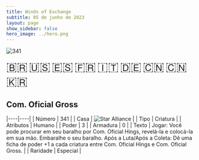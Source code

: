 ```yaml
---
title: Winds of Exchange
subtitle: 05 de junho de 2023
layout: page
show_sidebar: false
hero_image: ../hero.png
---
```


![341](https://mastervault-storage-prod.s3.amazonaws.com/media/card_front/pt/600_341_f93f7f4264d4_pt.png)

<span title="Português" style="font-size: 32px;cursor: pointer;" onclick="javascript:document.querySelector('img[alt=\'341\']').src=document.querySelector('img[alt=\'341\']').src.replace(/card_front\/[^/]+/, 'card_front/pt').replace(/_[^/.0-9]+\.png/, '_pt.png')">🇧🇷</span>
<span title="English" style="font-size: 32px;cursor: pointer;" onclick="javascript:document.querySelector('img[alt=\'341\']').src=document.querySelector('img[alt=\'341\']').src.replace(/card_front\/[^/]+/, 'card_front/en').replace(/_[^/.0-9]+\.png/, '_en.png')">🇺🇸</span>
<span title="Español" style="font-size: 32px;cursor: pointer;" onclick="javascript:document.querySelector('img[alt=\'341\']').src=document.querySelector('img[alt=\'341\']').src.replace(/card_front\/[^/]+/, 'card_front/es').replace(/_[^/.0-9]+\.png/, '_es.png')">🇪🇸</span>
<span title="Français" style="font-size: 32px;cursor: pointer;" onclick="javascript:document.querySelector('img[alt=\'341\']').src=document.querySelector('img[alt=\'341\']').src.replace(/card_front\/[^/]+/, 'card_front/fr').replace(/_[^/.0-9]+\.png/, '_fr.png')">🇫🇷</span>
<span title="Italiano" style="font-size: 32px;cursor: pointer;" onclick="javascript:document.querySelector('img[alt=\'341\']').src=document.querySelector('img[alt=\'341\']').src.replace(/card_front\/[^/]+/, 'card_front/it').replace(/_[^/.0-9]+\.png/, '_it.png')">🇮🇹</span>
<span title="Deutsche" style="font-size: 32px;cursor: pointer;" onclick="javascript:document.querySelector('img[alt=\'341\']').src=document.querySelector('img[alt=\'341\']').src.replace(/card_front\/[^/]+/, 'card_front/de').replace(/_[^/.0-9]+\.png/, '_de.png')">🇩🇪</span>
<span title="简体中文" style="font-size: 32px;cursor: pointer;" onclick="javascript:document.querySelector('img[alt=\'341\']').src=document.querySelector('img[alt=\'341\']').src.replace(/card_front\/[^/]+/, 'card_front/zh-hans').replace(/_[^/.0-9]+\.png/, '_zh-hans.png')">🇨🇳</span>
<span title="繁體中文" style="font-size: 32px;cursor: pointer;" onclick="javascript:document.querySelector('img[alt=\'341\']').src=document.querySelector('img[alt=\'341\']').src.replace(/card_front\/[^/]+/, 'card_front/zh-hant').replace(/_[^/.0-9]+\.png/, '_zh-hant.png')">🇨🇳</span>
<span title="한국어" style="font-size: 32px;cursor: pointer;" onclick="javascript:document.querySelector('img[alt=\'341\']').src=document.querySelector('img[alt=\'341\']').src.replace(/card_front\/[^/]+/, 'card_front/ko').replace(/_[^/.0-9]+\.png/, '_ko.png')">🇰🇷</span>

## Com. Oficial Gross

|----|----|
| Número | 341 |
| Casa | ![Star Alliance](https://archonarcana.com/images/thumb/7/7d/Star_Alliance.png/22px-Star_Alliance.png "Aliança Estelar") |
| Tipo | Criatura |
| Atributos | Humano |
| Poder | 3 |
| Armadura | 0 |
| Texto | Jogar: Você pode procurar em seu baralho por Com. Oficial Hings, revelá-la e colocá-la em sua mão. Embaralhe o seu baralho. Após a Luta/Após a Coleta: Dê uma ficha de poder +1 a cada criatura entre Com. Oficial Hings e Com. Oficial Gross. |
| Raridade | Especial |
